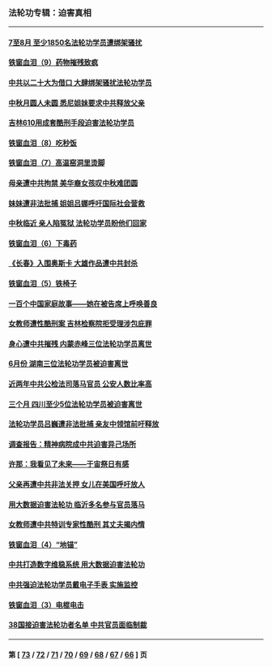 ### 法轮功专辑：迫害真相
---
#### [7至8月 至少1850名法轮功学员遭绑架骚扰](../../pages/nf4379/n13824925.md?09180430) 
#### [铁窗血泪（9）药物摧残致疯](../../pages/nf4379/n13819243.md?09180430) 
#### [中共以二十大为借口 大肆绑架骚扰法轮功学员](../../pages/nf4379/n13819570.md?09180430) 
#### [中秋月圆人未圆 悉尼姐妹要求中共释放父亲](../../pages/nf4379/n13819642.md?09180430) 
#### [吉林610用成套酷刑手段迫害法轮功学员](../../pages/nf4379/n13814775.md?09180430) 
#### [铁窗血泪（8）吃秒饭](../../pages/nf4379/n13813761.md?09180430) 
#### [铁窗血泪（7）高温窑洞里烫脚](../../pages/nf4379/n13816073.md?09180430) 
#### [母亲遭中共拘禁 美华裔女孩叹中秋难团圆](../../pages/nf4379/n13815894.md?09180430) 
#### [妹妹遭非法批捕 姐姐吕娜呼吁国际社会营救](../../pages/nf4379/n13814832.md?09180430) 
#### [中秋临近 亲人陷冤狱 法轮功学员盼他们回家](../../pages/nf4379/n13814674.md?09180430) 
#### [铁窗血泪（6）下毒药](../../pages/nf4379/n13793192.md?09180430) 
#### [《长春》入围奥斯卡 大雄作品遭中共封杀](../../pages/nf4379/n13813594.md?09180430) 
#### [铁窗血泪（5）铁椅子](../../pages/nf4379/n13805871.md?09180430) 
#### [一百个中国家庭故事——她在被告席上呼唤善良](../../pages/nf4379/n13805472.md?09180430) 
#### [女教师遭性酷刑案 吉林检察院拒受理涉包庇罪](../../pages/nf4379/n13808837.md?09180430) 
#### [身心遭中共摧残 内蒙赤峰三位法轮功学员离世](../../pages/nf4379/n13808436.md?09180430) 
#### [6月份 湖南三位法轮功学员被迫害离世](../../pages/nf4379/n13807730.md?09180430) 
#### [近两年中共公检法司落马官员 公安人数比率高](../../pages/nf4379/n13807094.md?09180430) 
#### [三个月 四川至少5位法轮功学员被迫害离世](../../pages/nf4379/n13807221.md?09180430) 
#### [法轮功学员吕巍遭非法批捕 亲友中领馆前吁释放](../../pages/nf4379/n13806418.md?09180430) 
#### [调查报告：精神病院成中共迫害异己场所](../../pages/nf4379/n13806163.md?09180430) 
#### [许那：我看见了未来——于宙祭日有感](../../pages/nf4379/n13805469.md?09180430) 
#### [父亲再遭中共非法关押 女儿在美国呼吁放人](../../pages/nf4379/n13804643.md?09180430) 
#### [用大数据迫害法轮功 临沂多名参与官员落马](../../pages/nf4379/n13803374.md?09180430) 
#### [女教师遭中共特训专家性酷刑 其丈夫揭内情](../../pages/nf4379/n13802924.md?09180430) 
#### [铁窗血泪（4）“地锚”](../../pages/nf4379/n13801004.md?09180430) 
#### [中共打造数字维稳系统 用大数据迫害法轮功](../../pages/nf4379/n13799087.md?09180430) 
#### [中共强迫法轮功学员戴电子手表 实施监控](../../pages/nf4379/n13800403.md?09180430) 
#### [铁窗血泪（3）电棍电击](../../pages/nf4379/n13798789.md?09180430) 
#### [38国接迫害法轮功者名单 中共官员面临制裁](../../pages/nf4379/n13799696.md?09180430) 

---
#### 第 [ [73](./73.md?09180430) / [72](./72.md?09180430) / [71](./71.md?09180430) / [70](./70.md?09180430) / [69](./69.md?09180430) / [68](./68.md?09180430) / [67](./67.md?09180430) / [66](./66.md?09180430) ] 页
